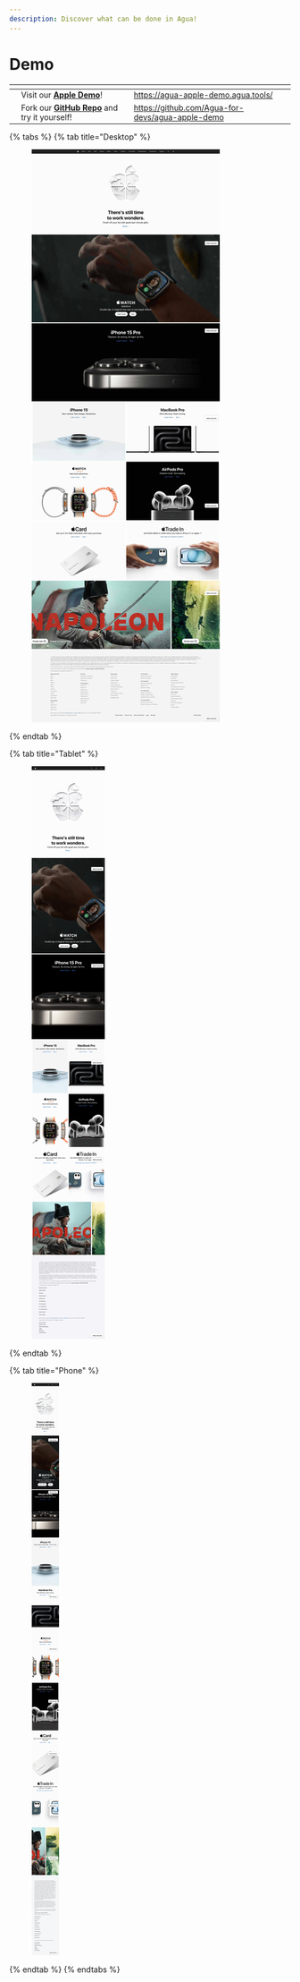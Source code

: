 ```yaml
---
description: Discover what can be done in Agua!
---
```


# Demo

<table data-card-size="large" data-view="cards"><thead><tr><th></th><th></th><th></th><th data-hidden data-card-target data-type="content-ref"></th></tr></thead><tbody><tr><td></td><td>Visit our <a href="https://agua-apple-demo.agua.tools/"><strong>Apple Demo</strong></a>!</td><td></td><td><a href="https://agua-apple-demo.agua.tools/">https://agua-apple-demo.agua.tools/</a></td></tr><tr><td></td><td>Fork our <a href="https://github.com/Agua-for-devs/agua-apple-demo"><strong>GitHub Repo</strong></a> and try it yourself!</td><td></td><td><a href="https://github.com/Agua-for-devs/agua-apple-demo">https://github.com/Agua-for-devs/agua-apple-demo</a></td></tr></tbody></table>

{% tabs %}
{% tab title="Desktop" %}
<figure><img src="../../.gitbook/assets/Agua_Apple_Demo_Desktop.jpg" alt=""><figcaption></figcaption></figure>
{% endtab %}

{% tab title="Tablet" %}
<figure><img src="../../.gitbook/assets/Agua_Apple_Demo_Tablet.jpg" alt=""><figcaption></figcaption></figure>
{% endtab %}

{% tab title="Phone" %}
<figure><img src="../../.gitbook/assets/Agua_Apple_Demo_Phone.jpg" alt=""><figcaption></figcaption></figure>
{% endtab %}
{% endtabs %}
